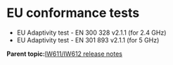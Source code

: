# EU conformance tests

-   EU Adaptivity test - EN 300 328 v2.1.1 \(for 2.4 GHz\)
-   EU Adaptivity test - EN 301 893 v2.1.1 \(for 5 GHz\)

**Parent topic:**[IW611/IW612 release notes](../topics/iw611-iw612-release-notes.md)

